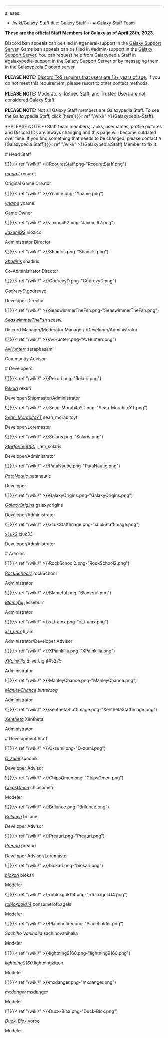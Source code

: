 ---
aliases:
- /wiki/Galaxy-Staff
title: Galaxy Staff
---# Galaxy Staff Team

<div style="line-height: 19px;">

**These are the official Staff Members for Galaxy as of April 28th, 2023.**

Discord ban appeals can be filed in #general-support in the [Galaxy Support Server](https://support.robloxgalaxy.wiki/).
Game ban appeals can be filed in #admin-support in the [Galaxy Support Server](https://support.robloxgalaxy.wiki/).
You can request help from Galaxypedia Staff in #galaxypedia-support in the Galaxy Support Server or by messaging them in the [Galaxypedia Discord server](https://discord.robloxgalaxy.wiki/).

**PLEASE NOTE:** <u>Discord ToS requires that users are 13+ years of age.</u> If you do not meet this requirement, please resort to other contact methods.

**PLEASE NOTE:** Moderators, Retired Staff, and Trusted Users are not considered Galaxy Staff.

**PLEASE NOTE:** Not all Galaxy Staff members are Galaxypedia Staff. To see the Galaxypedia Staff, click [here]({{< ref "/wiki/" >}}Galaxypedia-Staff).

**PLEASE NOTE:**Staff team members, ranks, usernames, profile pictures and Discord IDs are always changing and this page will become outdated over time. If you find something that needs to be changed, please contact a [Galaxypedia Staff]({{< ref "/wiki/" >}}Galaxypedia:Staff) Member to fix it.

</div>
<div class="TDiv">
# Head Staff

<div class="StaffGrid-container">
<div class="StaffGrid">
<div class="img-container">

![]({{< ref "/wiki/" >}}RcouretStaff.png-"RcouretStaff.png")

</div>

<i>[rcouret](https://www.roblox.com/users/48107074/profile)</i>
rcouret

Original Game Creator

</div>
<div class="StaffGrid">
<div class="img-container">

![]({{< ref "/wiki/" >}}Yname.png-"Yname.png")

</div>

<i>[yname](https://www.roblox.com/users/34250563/profile)</i>
yname

Game Owner

</div>
<div class="StaffGrid">
<div class="img-container">

![]({{< ref "/wiki/" >}}Jaxumi92.png-"Jaxumi92.png")

</div>

<i>[Jaxumi92](https://www.roblox.com/users/91712810/profile)</i>
niozicoi

Administrator Director

</div>
<div class="StaffGrid">
<div class="img-container">

![]({{< ref "/wiki/" >}}Shadiris.png-"Shadiris.png")

</div>

<i>[Shadiris](https://www.roblox.com/users/151456222/profile)</i>
shadiris

Co-Administrator Director

</div>
<div class="StaffGrid">
<div class="img-container">

![]({{< ref "/wiki/" >}}GodrevyD.png-"GodrevyD.png")

</div>

<i>[GodrevyD](https://www.roblox.com/users/117623636/profile)</i>
godrevyd

Developer Director

</div>
<div class="StaffGrid">
<div class="img-container">

![]({{< ref "/wiki/" >}}SeaswimmerTheFsh.png-"SeaswimmerTheFsh.png")

</div>

<i>[SeaswimmerTheFsh](https://www.roblox.com/users/165815530/profile)</i>
seasw.

Discord Manager/Moderator Manager/ /Developer/Administrator

</div>
<div class="StaffGrid">
<div class="img-container">

![]({{< ref "/wiki/" >}}AvHunterr.png-"AvHunterr.png")

</div>

<i>[AvHunterr](https://www.roblox.com/users/57886751/profile)</i>
seraphasami

Community Advisor

</div>
</div>
</div>
<div class="TDiv">
# Developers

<div class="StaffGrid-container">
<div class="StaffGrid">
<div class="img-container">

![]({{< ref "/wiki/" >}}Rekuri.png-"Rekuri.png")

</div>

<i>[Rekuri](https://www.roblox.com/users/8079908/profile)</i>
rekuri

Developer/Shipmaster/Administrator

</div>
<div class="StaffGrid">
<div class="img-container">

![]({{< ref "/wiki/" >}}Sean-MorabitoYT.png-"Sean-MorabitoYT.png")

</div>

<i>[Sean_MorabitoYT](https://www.roblox.com/users/37576706/profile)</i>
sean_morabitoyt

Developer/Loremaster

</div>
<div class="StaffGrid">
<div class="img-container">

![]({{< ref "/wiki/" >}}Solaris.png-"Solaris.png")

</div>

<i>[Starforce6000](https://www.roblox.com/users/100808212/profile)</i>
i_am_solaris

Developer/Administrator

</div>
<div class="StaffGrid">
<div class="img-container">

![]({{< ref "/wiki/" >}}PataNautic.png-"PataNautic.png")

</div>

<i>[PataNautic](https://www.roblox.com/users/653013850/profile)</i>
patanautic

Developer

</div>
<div class="StaffGrid">
<div class="img-container">

![]({{< ref "/wiki/" >}}GalaxyOrigins.png-"GalaxyOrigins.png")

</div>

<i>[GalaxyOrigins](https://www.roblox.com/users/158313340/profile)</i>
galaxyorigins

Developer/Administrator

</div>
<div class="StaffGrid">
<div class="img-container">

![]({{< ref "/wiki/" >}}xLukStaffImage.png-"xLukStaffImage.png")

</div>

<i>[xLuk2](https://www.roblox.com/users/94780495/profile)</i>
xluk33

Developer/Administrator

</div>
</div>
</div>
<div class="TDiv">
# Admins

<div class="StaffGrid-container">
<div class="StaffGrid">
<div class="img-container">

![]({{< ref "/wiki/" >}}RockSchool2.png-"RockSchool2.png")

</div>

<i>[RockSchool2](https://www.roblox.com/users/351425987/profile)</i>
rockSchool

Administrator

</div>
<div class="StaffGrid">
<div class="img-container">

![]({{< ref "/wiki/" >}}Blameful.png-"Blameful.png")

</div>

<i>[Blameful](https://www.roblox.com/users/5564259/profile)</i>
jesseburr

Administrator

</div>
<div class="StaffGrid">
<div class="img-container">

![]({{< ref "/wiki/" >}}xLi-amx.png-"xLi-amx.png")

</div>

<i>[xLi_amx](https://www.roblox.com/users/61393734/profile)</i>
li_am

Administrator/Developer Advisor

</div>
<div class="StaffGrid">
<div class="img-container">

![]({{< ref "/wiki/" >}}XPainkilla.png-"XPainkilla.png")

</div>

<i>[XPainkilla](https://www.roblox.com/users/46898444/profile)</i>
SilverLight#5275

Administrator

</div>
<div class="StaffGrid">
<div class="img-container">

![]({{< ref "/wiki/" >}}ManleyChance.png-"ManleyChance.png")

</div>

<i>[ManleyChance](https://www.roblox.com/users/81410231/profile)</i>
_butterdog_

Administrator

</div>
<div class="StaffGrid">
<div class="img-container">

![]({{< ref "/wiki/" >}}XenthetaStaffImage.png-"XenthetaStaffImage.png")

</div>

<i>[Xentheta](https://www.roblox.com/users/118530577/profile)</i>
Xentheta

Administrator

</div>
</div>
</div>
<div class="TDiv">
# Development Staff

<div class="StaffGrid-container">
<div class="StaffGrid">
<div class="img-container">

![]({{< ref "/wiki/" >}}O-zumi.png-"O-zumi.png")

</div>

<i>[O_zumi](https://www.roblox.com/users/97126030/profile)</i>
spodnik

Developer Advisor

</div>
<div class="StaffGrid">
<div class="img-container">

![]({{< ref "/wiki/" >}}ChipsOmen.png-"ChipsOmen.png")

</div>

<i>[ChipsOmen](https://www.roblox.com/users/421164608/profile)</i>
chipsomen

Modeler

</div>
<div class="StaffGrid">
<div class="img-container">

![]({{< ref "/wiki/" >}}Brilunee.png-"Brilunee.png")

</div>

<i>[Brilunee](https://www.roblox.com/users/3183232722/profile)</i>
brilune

Developer Advisor

</div>
<div class="StaffGrid">
<div class="img-container">

![]({{< ref "/wiki/" >}}Preauri.png-"Preauri.png")

</div>

<i>[Preauri](https://www.roblox.com/users/139080892/profile)</i>
preauri

Developer Advisor/Loremaster

</div>
<div class="StaffGrid">
<div class="img-container">

![]({{< ref "/wiki/" >}}biokari.png-"biokari.png")

</div>

<i>[biokari](https://www.roblox.com/users/337106531/profile)</i>
biokari

Modeler

</div>
<div class="StaffGrid">
<div class="img-container">

![]({{< ref "/wiki/" >}}robloxgold14.png-"robloxgold14.png")

</div>

<i>[robloxgold14](https://www.roblox.com/users/80916464/profile)</i>
consumerofbagels

Modeler

</div>
<div class="StaffGrid">
<div class="img-container">

![]({{< ref "/wiki/" >}}Placeholder.png-"Placeholder.png")

</div>

<i>Sachiho Vanihalla</i>
sachihovanihalla

Modeler

</div>
<div class="StaffGrid">
<div class="img-container">

![]({{< ref "/wiki/" >}}lightning9160.png-"lightning9160.png")

</div>

<i>[lightning9160](https://www.roblox.com/users/17435935/profile)</i>
lightningkitten

Modeler

</div>
<div class="StaffGrid">
<div class="img-container">

![]({{< ref "/wiki/" >}}mxdanger.png-"mxdanger.png")

</div>

<i>[mxdanger](https://www.roblox.com/users/48291647/profile)</i>
mxdanger

Modeler

</div>
<div class="StaffGrid">
<div class="img-container">

![]({{< ref "/wiki/" >}}Duck-Blox.png-"Duck-Blox.png")

</div>

<i>[Duck_Blox](https://www.roblox.com/users/430298692/profile)</i>
voroo

Modeler

</div>
</div>
</div>